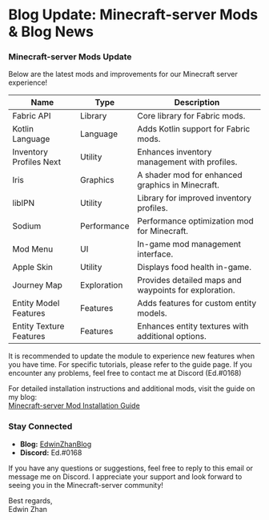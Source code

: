 # Blog Update: Minecraft-server Mods & Blog News

### **Minecraft-server Mods Update**
Below are the latest mods and improvements for our Minecraft server experience!

| Name                    | Type        | Description                                           |
|-------------------------|-------------|-------------------------------------------------------|
| Fabric API              | Library     | Core library for Fabric mods.                         |
| Kotlin Language         | Language    | Adds Kotlin support for Fabric mods.                  |
| Inventory Profiles Next | Utility     | Enhances inventory management with profiles.          |
| Iris                    | Graphics    | A shader mod for enhanced graphics in Minecraft.      |
| libIPN                  | Utility     | Library for improved inventory profiles.              |
| Sodium                  | Performance | Performance optimization mod for Minecraft.           |
| Mod Menu                | UI          | In-game mod management interface.                     |
| Apple Skin              | Utility     | Displays food health in-game.                         |
| Journey Map             | Exploration | Provides detailed maps and waypoints for exploration. |
| Entity Model Features   | Features    | Adds features for custom entity models.               |
| Entity Texture Features | Features    | Enhances entity textures with additional options.     |

It is recommended to update the module to experience new features when you have time. For specific tutorials, please refer to the guide page. If you encounter any problems, feel free to contact me at Discord (Ed.#0168)

For detailed installation instructions and additional mods, visit the guide on my blog:  
[Minecraft-server Mod Installation Guide](https://edwinzhancn.github.io/Activities/minecraft-server/MC-guide.html)

### **Stay Connected**
- **Blog:** [EdwinZhanBlog](https://edwinzhancn.github.io/)
- **Discord:** Ed.#0168

If you have any questions or suggestions, feel free to reply to this email or message me on Discord. I appreciate your support and look forward to seeing you in the Minecraft-server community!

Best regards,  
Edwin Zhan